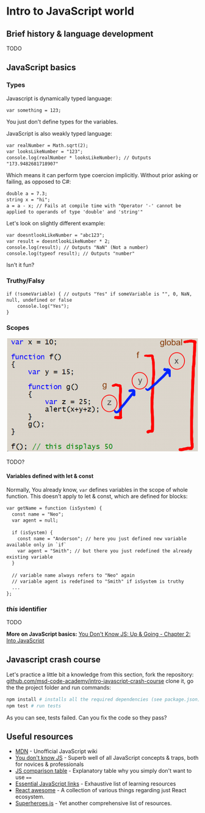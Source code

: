 # Intro to JavaScript world

## Brief history & language development

TODO

## JavaScript basics

### Types

Javascript is dynamically typed language:

```
var something = 123;
```

You just don't define types for the variables.

JavaScript is also weakly typed language:

```
var realNumber = Math.sqrt(2);
var looksLikeNumber = "123";
console.log(realNumber * looksLikeNumber); // Outputs "173.9482681718907"
```

Which means it can perform type coercion implicitly. Without prior asking or failing, as opposed to C#:

```
double a = 7.3;
string x = "hi";
a = a - x; // Fails at compile time with "Operator '-' cannot be applied to operands of type 'double' and 'string'"
```

Let's look on slightly different example:
 
```
var doesntlookLikeNumber = "abc123";
var result = doesntlookLikeNumber * 2;
console.log(result); // Outputs "NaN" (Not a number)
console.log(typeof result); // Outputs "number"
```

Isn't it fun?

### Truthy/Falsy
 
```
if (!someVariable) { // outputs "Yes" if someVariable is "", 0, NaN, null, undefined or false 
    console.log("Yes");
}
``` 

### Scopes

![Function scope](/assets/img/function_scope.png)

TODO?

#### Variables defined with let & const

Normally, You already know, `var` defines variables in the scope of whole function.
This doesn't apply to let & const, which are defined for blocks:

```
var getName = function (isSystem) {
  const name = "Neo";
  var agent = null;
  
  if (isSystem) {
    const name = "Anderson"; // here you just defined new variable available only in `if` 
    var agent = "Smith"; // but there you just redefined the already existing variable
  }
  
  // variable name always refers to "Neo" again
  // variable agent is redefined to "Smith" if isSystem is truthy
  ...
};
```

### *this* identifier

TODO

**More on JavaScript basics:**
[You Don't Know JS: Up & Going - Chapter 2: Into JavaScript](https://github.com/getify/You-Dont-Know-JS/blob/master/up%20%26%20going/ch2.md)

## Javascript crash course

Let's practice a little bit a knowledge from this section, fork the repository:
[github.com/msd-code-academy/intro-javascript-crash-course](https://github.com/msd-code-academy/intro-javascript-crash-course)
clone it, go the the project folder and run commands:

```bash
npm install # installs all the required dependencies (see package.json)
npm test # run tests
```

As you can see, tests failed. Can you fix the code so they pass?

## Useful resources

- [MDN](https://developer.mozilla.org/cs/docs/Web/JavaScript/) - Unofficial JavaScript wiki 
- [You don't know JS](https://github.com/getify/You-Dont-Know-JS) - Superb well of all JavaScript concepts & traps, both for novices & professionals
- [JS comparison table](https://dorey.github.io/JavaScript-Equality-Table/) - Explanatory table why you simply don't want to use `==`
- [Essential JavaScript links](https://github.com/ericelliott/essential-javascript-links) - Exhaustive list of learning resources
- [React awesome](https://github.com/enaqx/awesome-react) - A collection of various things regarding just React ecosystem.
- [Superheroes.js](http://superherojs.com/) - Yet another comprehensive list of resources.

